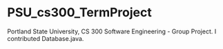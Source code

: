 # PSU_cs300_TermProject
Portland State University, CS 300 Software Engineering - Group Project. I contributed Database.java.
